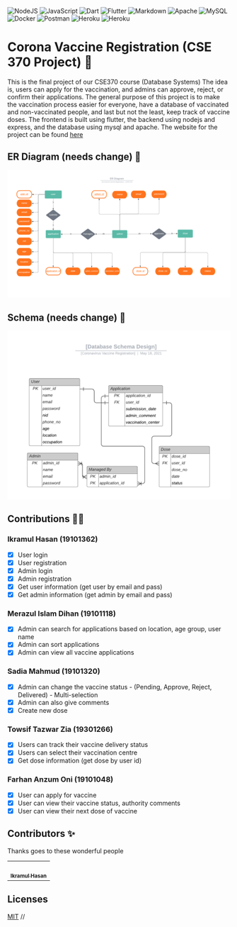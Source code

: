 <p float="left">
<img alt="NodeJS" src="https://img.shields.io/badge/node.js-%2343853D.svg?&style=for-the-badge&logo=node.js&logoColor=white"/>
<img alt="JavaScript" src="https://img.shields.io/badge/javascript-%23323330.svg?&style=for-the-badge&logo=javascript&logoColor=%23F7DF1E"/>
<img alt="Dart" src="https://img.shields.io/badge/dart-%230175C2.svg?&style=for-the-badge&logo=dart&logoColor=white"/>
<img alt="Flutter" src="https://img.shields.io/badge/Flutter-%2302569B.svg?style=for-the-badge&logo=Flutter&logoColor=white" />
<img alt="Markdown" src="https://img.shields.io/badge/markdown-%23000000.svg?&style=for-the-badge&logo=markdown&logoColor=white"/>
<img alt="Apache" src="https://img.shields.io/badge/apache-%23D42029.svg?&style=for-the-badge&logo=apache&logoColor=white"/>
<img alt="MySQL" src="https://img.shields.io/badge/mysql-%2300f.svg?&style=for-the-badge&logo=mysql&logoColor=white"/>
<img alt="Docker" src="https://img.shields.io/badge/docker-%230db7ed.svg?&style=for-the-badge&logo=docker&logoColor=white"/>
<img alt="Postman" src="https://img.shields.io/badge/Postman-FF6C37?style=for-the-badge&logo=postman&logoColor=red" />
<img alt="Heroku" src="https://img.shields.io/badge/heroku-%23430098.svg?&style=for-the-badge&logo=heroku&logoColor=white"/>
<img alt="Heroku" src="https://img.shields.io/github/license/Ileriayo/markdown-badges?style=for-the-badge"/>
</p>

# Corona Vaccine Registration (CSE 370 Project) 💉

This is the final project of our CSE370 course (Database Systems) The idea is, users can apply for the vaccination, and admins can approve, reject, or confirm their applications. The general purpose of this project is to make the vaccination process easier for everyone, have a database of vaccinated and non-vaccinated people, and last but not the least, keep track of vaccine doses. The frontend is built using flutter, the backend using nodejs and express, and the database using mysql and apache. The website for the project can be found [here](https://covidvaccineregistration.web.app/)

## ER Diagram (needs change) 🔗
<img src="documentation/images/er.png" alt="drawing"/>

## Schema (needs change) 📑 
<img src="documentation/images/schema.png" alt="drawing"/>

## Contributions 🐱‍🏍

### Ikramul Hasan (19101362)

- [x] User login
- [x] User registration
- [x] Admin login
- [x] Admin registration
- [x] Get user information (get user by email and pass)
- [x] Get admin information (get admin by email and pass)

### Merazul Islam Dihan (19101118)

- [x] Admin can search for applications based on location, age group, user name
- [x] Admin can sort applications
- [x] Admin can view all vaccine applications

### Sadia Mahmud (19101320)

- [x] Admin can change the vaccine status - (Pending, Approve, Reject, Delivered) - Multi-selection
- [x] Admin can also give comments
- [x] Create new dose

### Towsif Tazwar Zia (19301266)

- [x] Users can track their vaccine delivery status
- [x] Users can select their vaccination centre
- [x] Get dose information (get dose by user id)
### Farhan Anzum Oni (19101048)

- [x] User can apply for vaccine
- [x] User can view their vaccine status, authority comments
- [x] User can view their next dose of vaccine

## Contributors ✨

Thanks goes to these wonderful people

<table>
  <tr>
    <td align="center"><a href="https://ikramhasan-portfolio.web.app/"><img src="https://avatars.githubusercontent.com/u/61601841?s=400&u=29e4cf17536ff7ffc7240bf9858eb6501a609a2d&v=4" width="100px;" alt=""/>
    <br />
    <sub><b>Ikramul Hasan</b></sub></a>
    </td>
  </tr>
</table>

## Licenses
[MIT](LICENSE) 
//
